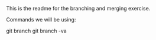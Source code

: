 This is the readme for the branching and merging exercise.

Commands we will be using:

git branch
	git branch -va
